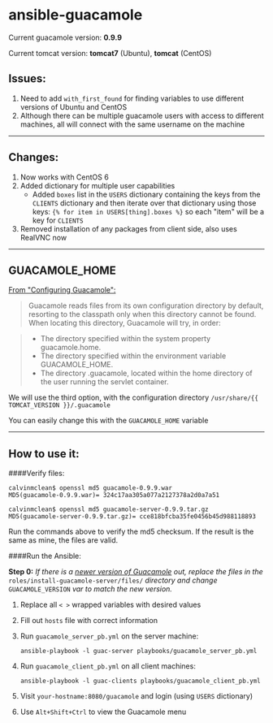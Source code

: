 # ansible-guacamole

Current guacamole version: **0.9.9**

Current tomcat version: **tomcat7** (Ubuntu), **tomcat** (CentOS)

## Issues:

1. Need to add `with_first_found` for finding variables to use different versions of Ubuntu and CentOS
2. Although there can be multiple guacamole users with access to different machines, all will connect with the same username on the machine


----------------------------------------------------------------------------------

## Changes:

1. Now works with CentOS 6
2. Added dictionary for multiple user capabilities
	- Added `boxes` list in the `USERS` dictionary containing the keys from the `CLIENTS` dictionary and then iterate over that dictionary using those keys: `{% for item in USERS[thing].boxes %}` so each "item" will be a key for `CLIENTS`
3. Removed installation of any packages from client side, also uses RealVNC now
 


----------------------------------------------------------------------------------
## GUACAMOLE_HOME

[From "Configuring Guacamole":](http://guacamole.incubator.apache.org/doc/gug/configuring-guacamole.html)
> Guacamole reads files from its own configuration directory by default, resorting to the classpath only when this directory cannot be found. When locating this directory, Guacamole will try, in order:

>	- The directory specified within the system property guacamole.home.
>	- The directory specified within the environment variable GUACAMOLE_HOME.
>	- The directory .guacamole, located within the home directory of the user running the servlet container.

We will use the third option, with the configuration directory `/usr/share/{{ TOMCAT_VERSION }}/.guacamole`

You can easily change this with the `GUACAMOLE_HOME` variable

----------------------------------------------------------------------------------
## How to use it:

####Verify files:

```
calvinmclean$ openssl md5 guacamole-0.9.9.war 
MD5(guacamole-0.9.9.war)= 324c17aa305a077a2127378a2d0a7a51
```
```
calvinmclean$ openssl md5 guacamole-server-0.9.9.tar.gz 
MD5(guacamole-server-0.9.9.tar.gz)= cce818bfcba35fe0456b45d988118893
```

Run the commands above to verify the md5 checksum. If the result is the same as mine, the files are valid.

####Run the Ansible:

**Step 0:** *If there is a [newer version of Guacamole](http://guacamole.incubator.apache.org/releases/) out, replace the files in the* `roles/install-guacamole-server/files/` *directory and change* `GUACAMOLE_VERSION` *var to match the new version.*

1. Replace all `< >` wrapped variables with desired values

2. Fill out `hosts` file with correct information
3. Run `guacamole_server_pb.yml` on the server machine:

	`ansible-playbook -l guac-server playbooks/guacamole_server_pb.yml`

4. Run `guacamole_client_pb.yml` on all client machines:

	`ansible-playbook -l guac-clients playbooks/guacamole_client_pb.yml`

5. Visit `your-hostname:8080/guacamole` and login (using `USERS` dictionary)
6. Use `Alt+Shift+Ctrl` to view the Guacamole menu
